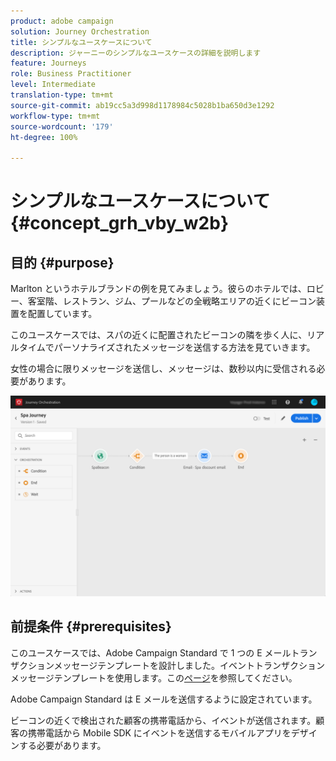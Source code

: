 ```yaml
---
product: adobe campaign
solution: Journey Orchestration
title: シンプルなユースケースについて
description: ジャーニーのシンプルなユースケースの詳細を説明します
feature: Journeys
role: Business Practitioner
level: Intermediate
translation-type: tm+mt
source-git-commit: ab19cc5a3d998d1178984c5028b1ba650d3e1292
workflow-type: tm+mt
source-wordcount: '179'
ht-degree: 100%

---
```



# シンプルなユースケースについて{#concept_grh_vby_w2b}

## 目的 {#purpose}

Marlton というホテルブランドの例を見てみましょう。彼らのホテルでは、ロビー、客室階、レストラン、ジム、プールなどの全戦略エリアの近くにビーコン装置を配置しています。

このユースケースでは、スパの近くに配置されたビーコンの隣を歩く人に、リアルタイムでパーソナライズされたメッセージを送信する方法を見ていきます。

女性の場合に限りメッセージを送信し、メッセージは、数秒以内に受信される必要があります。

![](../assets/journeyuc1_16.png)

## 前提条件 {#prerequisites}

このユースケースでは、Adobe Campaign Standard で 1 つの E メールトランザクションメッセージテンプレートを設計しました。イベントトランザクションメッセージテンプレートを使用します。この[ページ](https://docs.adobe.com/content/help/ja-JP/campaign-standard/using/communication-channels/transactional-messaging/about-transactional-messaging.html)を参照してください。

Adobe Campaign Standard は E メールを送信するように設定されています。

ビーコンの近くで検出された顧客の携帯電話から、イベントが送信されます。顧客の携帯電話から Mobile SDK にイベントを送信するモバイルアプリをデザインする必要があります。